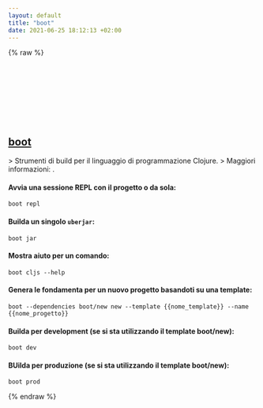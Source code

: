 ```yaml
---
layout: default
title: "boot"
date: 2021-06-25 18:12:13 +02:00
---
```

{% raw %}
<h2 id="boot">
  <a href="/it/common/boot.html">boot</a> <a href="#boot"><svg class="icon">
    <use href="/assets/images/unicode_sprite.svg#link" />
  </svg></a>
</h2>
> Strumenti di build per il linguaggio di programmazione Clojure.
> Maggiori informazioni: <https://github.com/boot-clj/boot>.

#### Avvia una sessione REPL con il progetto o da sola:
```shell
boot repl
```
#### Builda un singolo `uberjar`:
```shell
boot jar
```
#### Mostra aiuto per un comando:
```shell
boot cljs --help
```
#### Genera le fondamenta per un nuovo progetto basandoti su una template:
```shell
boot --dependencies boot/new new --template {{nome_template}} --name {{nome_progetto}}
```
#### Builda per development (se si sta utilizzando il template boot/new):
```shell
boot dev
```
#### BUilda per produzione (se si sta utilizzando il template boot/new):
```shell
boot prod
```
{% endraw %}